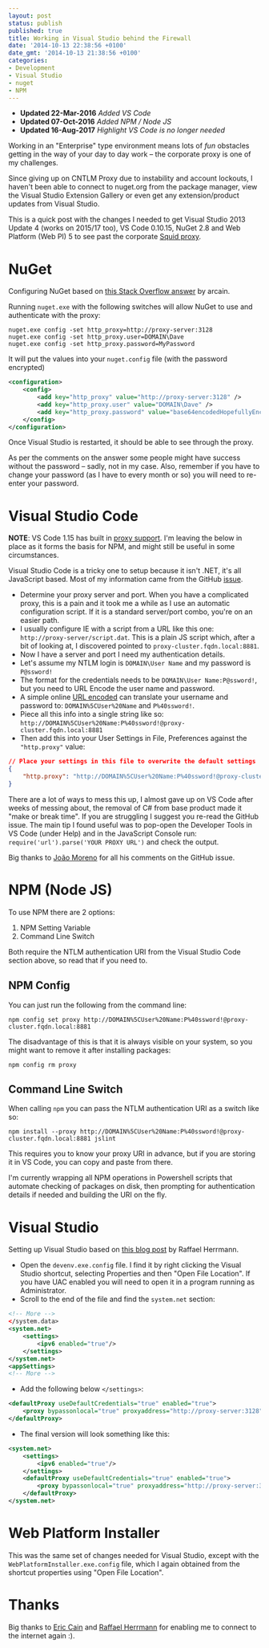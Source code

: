 ```yaml
---
layout: post
status: publish
published: true
title: Working in Visual Studio behind the Firewall
date: '2014-10-13 22:38:56 +0100'
date_gmt: '2014-10-13 21:38:56 +0100'
categories:
- Development
- Visual Studio
- nuget
- NPM
---
```

- **Updated 22-Mar-2016** *Added VS Code*
- **Updated 07-Oct-2016** *Added NPM / Node JS*
- **Updated 16-Aug-2017** *Highlight VS Code is no longer needed*

Working in an "Enterprise" type environment means lots of *fun* obstacles getting in the way of your day to day work &ndash; the corporate proxy is one of my challenges.

Since giving up on CNTLM Proxy due to instability and account lockouts, I haven't been able to connect to nuget.org from the package manager, view the Visual Studio Extension Gallery or even get any extension/product updates from Visual Studio.

This is a quick post with the changes I needed to get Visual Studio 2013 Update 4 (works on 2015/17 too), VS Code 0.10.15, NuGet 2.8 and Web Platform (Web PI) 5 to see past the corporate [Squid proxy](http://www.squid-cache.org).

# NuGet

Configuring NuGet based on [this Stack Overflow answer](http://stackoverflow.com/a/15463892/383710) by arcain.

Running `nuget.exe` with the following switches will allow NuGet to use and authenticate with the proxy:

    nuget.exe config -set http_proxy=http://proxy-server:3128
    nuget.exe config -set http_proxy.user=DOMAIN\Dave
    nuget.exe config -set http_proxy.password=MyPassword

It will put the values into your `nuget.config` file (with the password encrypted)

```xml
<configuration>
    <config>
        <add key="http_proxy" value="http://proxy-server:3128" />
        <add key="http_proxy.user" value="DOMAIN\Dave" />
        <add key="http_proxy.password" value="base64encodedHopefullyEncryptedPassword" />
    </config>
</configuration>
```

Once Visual Studio is restarted, it should be able to see through the proxy.

As per the comments on the answer some people might have success without the password &ndash; sadly, not in my case. Also, remember if you have to change your password (as I have to every month or so) you will need to re-enter your password.

# Visual Studio Code

**NOTE**: VS Code 1.15 has built in [proxy support](https://code.visualstudio.com/updates/v1_15#_proxy-server-authentication). I'm leaving the below in place as it forms the basis for NPM, and might still be useful in some circumstances.

Visual Studio Code is a tricky one to setup because it isn't .NET, it's all JavaScript based. Most of my information came from the GitHub [issue](https://github.com/microsoft/vscode/issues/69).

- Determine your proxy server and port. When you have a complicated proxy, this is a pain and it took me a while as I use an automatic configuration script. If it is a standard server/port combo, you're on an easier path.
- I usually configure IE with a script from a URL like this one: `http://proxy-server/script.dat`. This is a plain JS script which, after a bit of looking at, I discovered pointed to `proxy-cluster.fqdn.local:8881`.
- Now I have a server and port I need my authentication details.
- Let's assume my NTLM login is `DOMAIN\User Name` and my password is `P@ssword!`
- The format for the credentials needs to be `DOMAIN\User Name:P@ssword!`, but you need to URL Encode the user name and password.
- A simple online [URL encoded](http://meyerweb.com/eric/tools/dencoder/) can translate your username and password to: `DOMAIN%5CUser%20Name` and `P%40ssword!`.
- Piece all this info into a single string like so: `http://DOMAIN%5CUser%20Name:P%40ssword!@proxy-cluster.fqdn.local:8881`
- Then add this into your User Settings in File, Preferences against the `"http.proxy"` value:

```JSON
// Place your settings in this file to overwrite the default settings
{
    "http.proxy": "http://DOMAIN%5CUser%20Name:P%40ssword!@proxy-cluster.fqdn.local:8881"
}
```

There are a lot of ways to mess this up, I almost gave up on VS Code after weeks of messing about, the removal of C# from base product made it "make or break time". If you are struggling I suggest you re-read the GitHub issue. The main tip I found useful was to pop-open the Developer Tools in VS Code (under Help) and in the JavaScript Console run: `require('url').parse('YOUR PROXY URL')` and check the output.

Big thanks to [João Moreno](https://github.com/joaomoreno) for all his comments on the GitHub issue.

# NPM (Node JS)

To use NPM there are 2 options:

1. NPM Setting Variable
1. Command Line Switch

Both require the NTLM authentication URI from the Visual Studio Code section above, so read that if you need to.

## NPM Config

You can just run the following from the command line:

```CMD
npm config set proxy http://DOMAIN%5CUser%20Name:P%40ssword!@proxy-cluster.fqdn.local:8881
```

The disadvantage of this is that it is always visible on your system, so you might want to remove it after installing packages:

```CMD
npm config rm proxy
```

## Command Line Switch

When calling `npm` you can pass the NTLM authentication URI as a switch like so:

```CMD
npm install --proxy http://DOMAIN%5CUser%20Name:P%40ssword!@proxy-cluster.fqdn.local:8881 jslint
```

This requires you to know your proxy URI in advance, but if you are storing it in VS Code, you can copy and paste from there.

I'm currently wrapping all NPM operations in Powershell scripts that automate checking of packages on disk, then prompting for authentication details if needed and building the URI on the fly.

# Visual Studio

Setting up Visual Studio based on [this blog post](http://en.code-bude.net/2013/07/15/how-to-setup-a-proxy-server-in-visual-studio-2012/) by Raffael Herrmann.

- Open the `devenv.exe.config` file. I find it by right clicking the Visual Studio shortcut, selecting Properties and then "Open File Location". If you have UAC enabled you will need to open it in a program running as Administrator.
- Scroll to the end of the file and find the `system.net` section:

```xml
<!-- More -->
</system.data>
<system.net>
    <settings>
        <ipv6 enabled="true"/>
    </settings>
</system.net>
<appSettings>
<!-- More -->
```

- Add the following below `</settings>`:

```xml
<defaultProxy useDefaultCredentials="true" enabled="true">
    <proxy bypassonlocal="true" proxyaddress="http://proxy-server:3128" />
</defaultProxy>
```

- The final version will look something like this:

```xml
<system.net>
    <settings>
        <ipv6 enabled="true"/>
    </settings>
    <defaultProxy useDefaultCredentials="true" enabled="true">
        <proxy bypassonlocal="true" proxyaddress="http://proxy-server:3128" />
    </defaultProxy>
</system.net>
```

# Web Platform Installer

This was the same set of changes needed for Visual Studio, except with the `WebPlatformInstaller.exe.config` file, which I again obtained from the shortcut properties using "Open File Location".

# Thanks

Big thanks to [Eric Cain](https://twitter.com/arcain) and [Raffael Herrmann](https://twitter.com/pinguinmann) for enabling me to connect to the internet again :).
